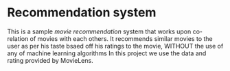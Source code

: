 # Recommendation system
This is a sample *movie recommendation* system that works upon co-relation of movies with each others.
It recommends similar movies to the user as per his taste bsaed off his ratings to the movie, WITHOUT the use of any of machine learning algorithms
In this project we use the data and rating provided by MovieLens.

